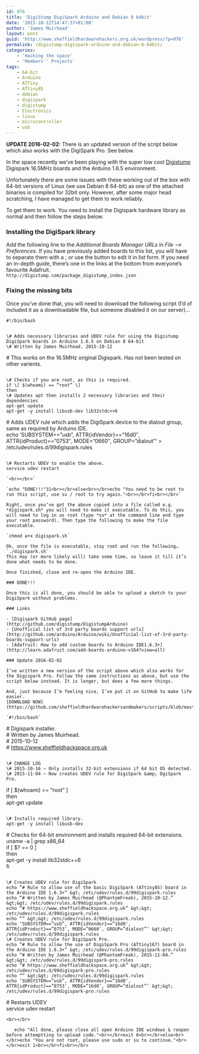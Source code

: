 ```yaml
---
id: 976
title: 'DigiStump DigiSpark Arduino and Debian 8 64bit'
date: '2015-10-12T14:47:37+01:00'
author: 'James Muirhead'
layout: post
guid: 'http://www.sheffieldhardwarehackers.org.uk/wordpress/?p=976'
permalink: /digistump-digispark-arduino-and-debian-8-64bit/
categories:
    - 'Hacking the space'
    - 'Members'' Projects'
tags:
    - 64-bit
    - Arduino
    - ATTiny
    - ATtiny85
    - debian
    - digispark
    - digistump
    - Electronics
    - linux
    - microcontroller
    - usb
---
```


**UPDATE 2016-02-02:** There is an updated version of the script below which also works with the DigiSpark Pro. See below.

In the space recently we’ve been playing with the super low cost [Digistump](http://digistump.com/) Digispark 16.5MHz boards and the Arduino 1.6.5 environment.

Unfortunately there are some issues with these working out of the box with 64-bit versions of Linux (we use Debian 8 64-bit) as one of the attached binaries is compiled for 32bit only. However, after some major head scratching, I have managed to get them to work reliably.

To get them to work. You need to install the Digispark hardware library as normal and then follow the steps below.

### Installing the DigiSpark library

Add the following line to the *Additional Boards Manager URLs* in *File –&gt; Preferences*. If you have previously added boards to this list, you will have to separate them with a ; or use the button to edit it in list form. If you need an in-depth guide, there’s one in the links at the bottom from everyone’s favourite Adafruit.  
`http://digistump.com/package_digistump_index.json`

### Fixing the missing bits

Once you’ve done that, you will need to download the following script (I’d of included it as a downloadable file, but someone disabled it on our server)…

`#!/bin/bash`

````

\# Adds necessary libraries and UDEV rule for using the Digistump DigiSpark boards in Arduino 1.6.5 on Debian 8 64-bit  
\# Written by James Muirhead. 2015-10-12

````

\# This works on the 16.5MHz original Digispark. Has not been tested on other varients.

````

\# Checks if you are root, as this is required.  
if \[ $(whoami) == “root” \]  
then  
\# Updates apt then installs 2 necessary libraries and their dependencies  
apt-get update  
apt-get -y install libusb-dev lib32stdc++6

````

\# Adds UDEV rule which adds the DigiSpark device to the dialout group, same as required by Arduino IDE.  
echo ‘SUBSYSTEM==”usb”, ATTR{idVendor}==”16d0″, ATTR{idProduct}==”0753″, MODE=”0660″, GROUP=”dialout”‘ &gt; /etc/udev/rules.d/99digispark.rules

````

\# Restarts UDEV to enable the above.  
service udev restart

`<br></br>`

`echo "DONE!!!"31<br></br>else<br></br>echo "You need to be root to run this script, use su / root to try again."<br></br>fi<br></br>`

Right, once you’ve got the above copied into a file called e.g. *digispark.sh* you will need to make it executable. To do this, you will need to log in as root (type *su* at the command line and type your root password). Then type the following to make the file executable.

`chmod a+x digispark.sh`

Ok, once the file is executable, stay root and run the following…  
`./digispark.sh`  
This may (or more likely will) take some time, so leave it till it’s done what needs to be done.

Once finished, close and re-open the Arduino IDE.

### DONE!!!

Once this is all done, you should be able to upload a sketch to your DigiSpark without problems.

### Links

- [Digispark GitHub page](http://github.com/digistump/DigistumpArduino)
- [Unofficial list of 3rd party boards support urls](http://github.com/arduino/Arduino/wiki/Unofficial-list-of-3rd-party-boards-support-urls)
- [Adafruit: How to add custom boards to Arduino IDE1.6.3+](http://learn.adafruit.com/add-boards-arduino-v164?view=all)

### Update 2016-02-02

I’ve written a new version of the script above which also works for the Digispark Pro. Follow the same instructions as above, but use the script below instead. It is longer, but does a few more things.

And, just because I’m feeling nice, I’ve put it on GitHub to make life easier.  
[DOWNLOAD NOW](https://github.com/sheffieldhardwarehackersandmakers/scripts/blob/master/digispark.sh)

`#!/bin/bash`

````

\# Digispark installer.  
\# Written by James Muirhead.  
\# 2015-10-12  
\# https://www.sheffieldhackspace.org.uk

````

\# CHANGE LOG  
\# 2015-10-16 – Only installs 32-bit extensions if 64 bit OS detected.  
\# 2015-11-04 – Now creates UDEV rule for DigiSpark &amp; DgiSpark Pro.

````

if \[ $(whoami) == “root” \]  
then  
apt-get update

````

\# Installs required library.  
apt-get -y install libusb-dev

````

\# Checks for 64-bit environment and installs required 64-bit extensions.  
uname -a | grep x86\_64  
if \[ $? == 0 \]  
then  
apt-get -y install lib32stdc++6  
fi

````

\# Creates UDEV rule for DigiSpark  
echo “# Rule to allow use of the basic DigiSpark (ATtiny85) board in the Arduino IDE 1.6.3+” &gt; /etc/udev/rules.d/99digispark.rules  
echo “# Written by James Muirhead (@PhantomFreak), 2015-10-12.” &gt;&gt; /etc/udev/rules.d/99digispark.rules  
echo “# https://www.sheffieldhackspace.org.uk” &gt;&gt; /etc/udev/rules.d/99digispark.rules  
echo “” &gt;&gt; /etc/udev/rules.d/99digispark.rules  
echo ‘SUBSYSTEM==”usb”, ATTR{idVendor}==”16d0″, ATTR{idProduct}==”0753″, MODE=”0660″, GROUP=”dialout”‘ &gt;&gt; /etc/udev/rules.d/99digispark.rules  
\# Creates UDEV rule for DigiSpark Pro.  
echo “# Rule to allow the use of DigiSpark Pro (ATtiny167) board in the Arduino IDE 1.6.3+” &gt; /etc/udev/rules.d/99digispark-pro.rules  
echo “# Written by James Muirhead (@PhantomFreak), 2015-11-04.” &gt;&gt; /etc/udev/rules.d/99digispark-pro.rules  
echo “# https://www.sheffieldhackspace.org.uk” &gt;&gt; /etc/udev/rules.d/99digispark-pro.rules  
echo “” &gt;&gt; /etc/udev/rules.d/99digispark.rules  
echo ‘SUBSYSTEM==”usb”, ATTR{idVendor}==”16d0″, ATTR{idProduct}==”0753″, MODE=”16d0″, GROUP=”dialout”‘ &gt;&gt; /etc/udev/rules.d/99digispark-pro.rules

````

\# Restarts UDEV  
service udev restart

`<br></br>`

`	echo "All done, please close all open Arduino IDE windows & reopen before attemptting to upload code."<br></br>exit 0<br></br>else<br></br>echo "You are not root, please use sudo or su to continue."<br></br>exit 1<br></br>fi<br></br>`